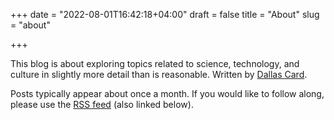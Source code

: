 +++
date = "2022-08-01T16:42:18+04:00"
draft = false
title = "About"
slug = "about"

+++

This blog is about exploring topics related to science, technology, and culture in slightly more detail than is reasonable. Written by [Dallas Card](https://dallascard.github.io). 

Posts typically appear about once a month. If you would like to follow along, please use the [RSS feed](https://dallascard.github.io/granular-material//index.xml) (also linked below). 


